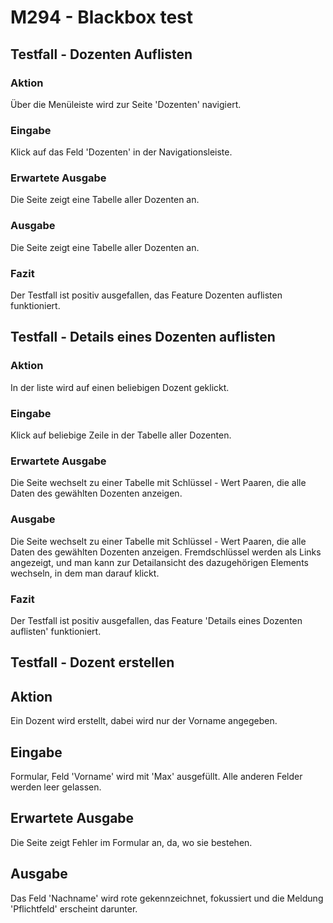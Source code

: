 # M294 - Blackbox test

## Testfall - Dozenten Auflisten

### Aktion

Über die Menüleiste wird zur Seite 'Dozenten' navigiert.

### Eingabe

Klick auf das Feld 'Dozenten' in der Navigationsleiste.

### Erwartete Ausgabe

Die Seite zeigt eine Tabelle aller Dozenten an.

### Ausgabe

Die Seite zeigt eine Tabelle aller Dozenten an.

### Fazit

Der Testfall ist positiv ausgefallen, das Feature Dozenten auflisten funktioniert.

## Testfall - Details eines Dozenten auflisten

### Aktion

In der liste wird auf einen beliebigen Dozent geklickt.

### Eingabe

Klick auf beliebige Zeile in der Tabelle aller Dozenten.

### Erwartete Ausgabe

Die Seite wechselt zu einer Tabelle mit Schlüssel - Wert Paaren, die alle Daten des gewählten Dozenten anzeigen.

### Ausgabe

Die Seite wechselt zu einer Tabelle mit Schlüssel - Wert Paaren, die alle Daten des gewählten Dozenten anzeigen. Fremdschlüssel werden als Links angezeigt, und man kann zur Detailansicht des dazugehörigen Elements wechseln, in dem man darauf klickt.

### Fazit

Der Testfall ist positiv ausgefallen, das Feature 'Details eines Dozenten auflisten' funktioniert.

## Testfall - Dozent erstellen

## Aktion

Ein Dozent wird erstellt, dabei wird nur der Vorname angegeben.

## Eingabe

Formular, Feld 'Vorname' wird mit 'Max' ausgefüllt. Alle anderen Felder werden leer gelassen.

## Erwartete Ausgabe

Die Seite zeigt Fehler im Formular an, da, wo sie bestehen.

## Ausgabe

Das Feld 'Nachname' wird rote gekennzeichnet, fokussiert und die Meldung 'Pflichtfeld' erscheint darunter.
